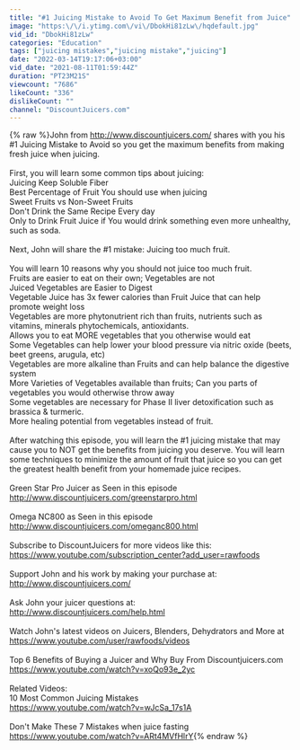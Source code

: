 ```yaml
---
title: "#1 Juicing Mistake to Avoid To Get Maximum Benefit from Juice"
image: "https:\/\/i.ytimg.com\/vi\/DbokHi81zLw\/hqdefault.jpg"
vid_id: "DbokHi81zLw"
categories: "Education"
tags: ["juicing mistakes","juicing mistake","juicing"]
date: "2022-03-14T19:17:06+03:00"
vid_date: "2021-08-11T01:59:44Z"
duration: "PT23M21S"
viewcount: "7686"
likeCount: "336"
dislikeCount: ""
channel: "DiscountJuicers.com"
---
```

{% raw %}John from <a rel="nofollow" target="blank" href="http://www.discountjuicers.com/">http://www.discountjuicers.com/</a> shares with you his #1 Juicing Mistake to Avoid so you get the maximum benefits from making fresh juice when juicing.<br /> <br />First, you will learn some common tips about juicing:<br />Juicing Keep Soluble Fiber<br />Best Percentage of Fruit You should use when juicing<br />Sweet Fruits vs Non-Sweet Fruits<br />Don't Drink the Same Recipe Every day<br />Only to Drink Fruit Juice if You would drink something even more unhealthy, such as soda.<br /><br />Next, John will share the #1 mistake: Juicing too much fruit.<br /><br />You will learn 10 reasons why you should not juice too much fruit.<br />Fruits are easier to eat on their own; Vegetables are not<br />Juiced Vegetables are Easier to Digest<br />Vegetable Juice has 3x fewer calories than Fruit Juice that can help promote weight loss<br />Vegetables are more phytonutrient rich than fruits, nutrients such as vitamins, minerals phytochemicals, antioxidants.<br />Allows you to eat MORE vegetables that you otherwise would eat<br />Some Vegetables can help lower your blood pressure via nitric oxide (beets, beet greens, arugula, etc)<br />Vegetables are more alkaline than Fruits and can help balance the digestive system<br />More Varieties of Vegetables available than fruits; Can you parts of vegetables you would otherwise throw away<br />Some vegetables are necessary for Phase II liver detoxification such as brassica  &amp; turmeric.<br />More healing potential from vegetables instead of fruit.<br /> <br />After watching this episode, you will learn the #1 juicing mistake that may cause you to NOT get the benefits from juicing you deserve.  You will learn some techniques to minimize the amount of fruit that juice so you can get the greatest health benefit from your homemade juice recipes.<br /><br />Green Star Pro Juicer as Seen in this episode<br /><a rel="nofollow" target="blank" href="http://www.discountjuicers.com/greenstarpro.html">http://www.discountjuicers.com/greenstarpro.html</a><br /><br />Omega NC800 as Seen in this episode<br /><a rel="nofollow" target="blank" href="http://www.discountjuicers.com/omeganc800.html">http://www.discountjuicers.com/omeganc800.html</a><br /> <br />Subscribe to DiscountJuicers for more videos like this:<br /><a rel="nofollow" target="blank" href="https://www.youtube.com/subscription_center?add_user=rawfoods">https://www.youtube.com/subscription_center?add_user=rawfoods</a><br /><br />Support John and his work by making your purchase at:<br /><a rel="nofollow" target="blank" href="http://www.discountjuicers.com/">http://www.discountjuicers.com/</a><br /><br />Ask John your juicer questions at:<br /><a rel="nofollow" target="blank" href="http://www.discountjuicers.com/help.html">http://www.discountjuicers.com/help.html</a><br /><br />Watch John's latest  videos on Juicers, Blenders, Dehydrators and More at<br /><a rel="nofollow" target="blank" href="https://www.youtube.com/user/rawfoods/videos">https://www.youtube.com/user/rawfoods/videos</a><br /><br />Top 6 Benefits of Buying a Juicer and Why Buy From Discountjuicers.com<br /><a rel="nofollow" target="blank" href="https://www.youtube.com/watch?v=xoQo93e_2yc">https://www.youtube.com/watch?v=xoQo93e_2yc</a><br /><br />Related Videos:<br />10 Most Common Juicing Mistakes<br /><a rel="nofollow" target="blank" href="https://www.youtube.com/watch?v=wJcSa_17s1A">https://www.youtube.com/watch?v=wJcSa_17s1A</a><br /><br />Don't Make These 7 Mistakes when juice fasting<br /><a rel="nofollow" target="blank" href="https://www.youtube.com/watch?v=ARt4MVfHlrY">https://www.youtube.com/watch?v=ARt4MVfHlrY</a>{% endraw %}
